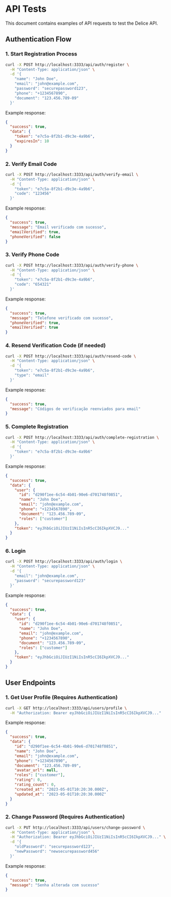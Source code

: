# API Tests

This document contains examples of API requests to test the Delice API.

## Authentication Flow

### 1. Start Registration Process

```bash
curl -X POST http://localhost:3333/api/auth/register \
  -H "Content-Type: application/json" \
  -d '{
    "name": "John Doe",
    "email": "john@example.com",
    "password": "securepassword123",
    "phone": "+1234567890",
    "document": "123.456.789-09"
  }'
```

Example response:
```json
{
  "success": true,
  "data": {
    "token": "e7c5a-8f2b1-d9c3e-4a9b6",
    "expiresIn": 10
  }
}
```

### 2. Verify Email Code

```bash
curl -X POST http://localhost:3333/api/auth/verify-email \
  -H "Content-Type: application/json" \
  -d '{
    "token": "e7c5a-8f2b1-d9c3e-4a9b6",
    "code": "123456"
  }'
```

Example response:
```json
{
  "success": true,
  "message": "Email verificado com sucesso",
  "emailVerified": true,
  "phoneVerified": false
}
```

### 3. Verify Phone Code

```bash
curl -X POST http://localhost:3333/api/auth/verify-phone \
  -H "Content-Type: application/json" \
  -d '{
    "token": "e7c5a-8f2b1-d9c3e-4a9b6",
    "code": "654321"
  }'
```

Example response:
```json
{
  "success": true,
  "message": "Telefone verificado com sucesso",
  "phoneVerified": true,
  "emailVerified": true
}
```

### 4. Resend Verification Code (if needed)

```bash
curl -X POST http://localhost:3333/api/auth/resend-code \
  -H "Content-Type: application/json" \
  -d '{
    "token": "e7c5a-8f2b1-d9c3e-4a9b6",
    "type": "email"
  }'
```

Example response:
```json
{
  "success": true,
  "message": "Códigos de verificação reenviados para email"
}
```

### 5. Complete Registration

```bash
curl -X POST http://localhost:3333/api/auth/complete-registration \
  -H "Content-Type: application/json" \
  -d '{
    "token": "e7c5a-8f2b1-d9c3e-4a9b6"
  }'
```

Example response:
```json
{
  "success": true,
  "data": {
    "user": {
      "id": "d290f1ee-6c54-4b01-90e6-d701748f0851",
      "name": "John Doe",
      "email": "john@example.com",
      "phone": "+1234567890",
      "document": "123.456.789-09",
      "roles": ["customer"]
    },
    "token": "eyJhbGciOiJIUzI1NiIsInR5cCI6IkpXVCJ9..."
  }
}
```

### 6. Login

```bash
curl -X POST http://localhost:3333/api/auth/login \
  -H "Content-Type: application/json" \
  -d '{
    "email": "john@example.com",
    "password": "securepassword123"
  }'
```

Example response:
```json
{
  "success": true,
  "data": {
    "user": {
      "id": "d290f1ee-6c54-4b01-90e6-d701748f0851",
      "name": "John Doe",
      "email": "john@example.com",
      "phone": "+1234567890",
      "document": "123.456.789-09",
      "roles": ["customer"]
    },
    "token": "eyJhbGciOiJIUzI1NiIsInR5cCI6IkpXVCJ9..."
  }
}
```

## User Endpoints

### 1. Get User Profile (Requires Authentication)

```bash
curl -X GET http://localhost:3333/api/users/profile \
  -H "Authorization: Bearer eyJhbGciOiJIUzI1NiIsInR5cCI6IkpXVCJ9..."
```

Example response:
```json
{
  "success": true,
  "data": {
    "id": "d290f1ee-6c54-4b01-90e6-d701748f0851",
    "name": "John Doe",
    "email": "john@example.com",
    "phone": "+1234567890",
    "document": "123.456.789-09",
    "avatar_url": null,
    "roles": ["customer"],
    "rating": 0,
    "rating_count": 0,
    "created_at": "2023-05-01T10:20:30.000Z",
    "updated_at": "2023-05-01T10:20:30.000Z"
  }
}
```

### 2. Change Password (Requires Authentication)

```bash
curl -X PUT http://localhost:3333/api/users/change-password \
  -H "Content-Type: application/json" \
  -H "Authorization: Bearer eyJhbGciOiJIUzI1NiIsInR5cCI6IkpXVCJ9..." \
  -d '{
    "oldPassword": "securepassword123",
    "newPassword": "newsecurepassword456"
  }'
```

Example response:
```json
{
  "success": true,
  "message": "Senha alterada com sucesso"
}
``` 